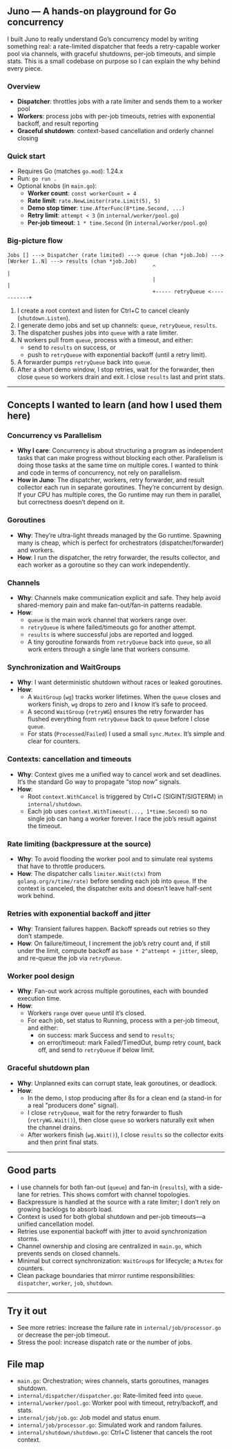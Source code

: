 ## Juno — A hands-on playground for Go concurrency

I built Juno to really understand Go’s concurrency model by writing something real: a rate-limited dispatcher that feeds a retry-capable worker pool via channels, with graceful shutdowns, per-job timeouts, and simple stats. This is a small codebase on purpose so I can explain the why behind every piece.

### Overview
- **Dispatcher**: throttles jobs with a rate limiter and sends them to a worker pool
- **Workers**: process jobs with per-job timeouts, retries with exponential backoff, and result reporting
- **Graceful shutdown**: context-based cancellation and orderly channel closing

### Quick start
- Requires Go (matches `go.mod`): 1.24.x
- Run: `go run .`
- Optional knobs (in `main.go`):
  - **Worker count**: `const workerCount = 4`
  - **Rate limit**: `rate.NewLimiter(rate.Limit(5), 5)`
  - **Demo stop timer**: `time.AfterFunc(8*time.Second, ...)`
  - **Retry limit**: `attempt < 3` (in `internal/worker/pool.go`)
  - **Per-job timeout**: `1 * time.Second` (in `internal/worker/pool.go`)

### Big-picture flow
```
Jobs [] ---> Dispatcher (rate limited) ---> queue (chan *job.Job) ---> [Worker 1..N] ---> results (chan *job.Job)
                                               ^                             |
                                               |                             |
                                               +----- retryQueue <-----------+
```
1) I create a root context and listen for Ctrl+C to cancel cleanly (`shutdown.Listen`).
2) I generate demo jobs and set up channels: `queue`, `retryQueue`, `results`.
3) The dispatcher pushes jobs into `queue` with a rate limiter.
4) N workers pull from `queue`, process with a timeout, and either:
   - send to `results` on success, or
   - push to `retryQueue` with exponential backoff (until a retry limit).
5) A forwarder pumps `retryQueue` back into `queue`.
6) After a short demo window, I stop retries, wait for the forwarder, then close `queue` so workers drain and exit. I close `results` last and print stats.

---

## Concepts I wanted to learn (and how I used them here)

### Concurrency vs Parallelism
- **Why I care**: Concurrency is about structuring a program as independent tasks that can make progress without blocking each other. Parallelism is doing those tasks at the same time on multiple cores. I wanted to think and code in terms of concurrency, not rely on parallelism.
- **How in Juno**: The dispatcher, workers, retry forwarder, and result collector each run in separate goroutines. They’re concurrent by design. If your CPU has multiple cores, the Go runtime may run them in parallel, but correctness doesn’t depend on it.

### Goroutines
- **Why**: They’re ultra-light threads managed by the Go runtime. Spawning many is cheap, which is perfect for orchestrators (dispatcher/forwarder) and workers.
- **How**: I run the dispatcher, the retry forwarder, the results collector, and each worker as a goroutine so they can work independently.

### Channels
- **Why**: Channels make communication explicit and safe. They help avoid shared-memory pain and make fan-out/fan-in patterns readable.
- **How**:
  - `queue` is the main work channel that workers range over.
  - `retryQueue` is where failed/timeouts go for another attempt.
  - `results` is where successful jobs are reported and logged.
  - A tiny goroutine forwards from `retryQueue` back into `queue`, so all work enters through a single lane that workers consume.

### Synchronization and WaitGroups
- **Why**: I want deterministic shutdown without races or leaked goroutines.
- **How**:
  - A `WaitGroup` (`wg`) tracks worker lifetimes. When the `queue` closes and workers finish, `wg` drops to zero and I know it’s safe to proceed.
  - A second `WaitGroup` (`retryWG`) ensures the retry forwarder has flushed everything from `retryQueue` back to `queue` before I close `queue`.
  - For stats (`Processed`/`Failed`) I used a small `sync.Mutex`. It’s simple and clear for counters.

### Contexts: cancellation and timeouts
- **Why**: Context gives me a unified way to cancel work and set deadlines. It’s the standard Go way to propagate “stop now” signals.
- **How**:
  - Root `context.WithCancel` is triggered by Ctrl+C (SIGINT/SIGTERM) in `internal/shutdown`.
  - Each job uses `context.WithTimeout(..., 1*time.Second)` so no single job can hang a worker forever. I race the job’s result against the timeout.

### Rate limiting (backpressure at the source)
- **Why**: To avoid flooding the worker pool and to simulate real systems that have to throttle producers.
- **How**: The dispatcher calls `limiter.Wait(ctx)` from `golang.org/x/time/rate)` before sending each job into `queue`. If the context is canceled, the dispatcher exits and doesn’t leave half-sent work behind.

### Retries with exponential backoff and jitter
- **Why**: Transient failures happen. Backoff spreads out retries so they don’t stampede.
- **How**: On failure/timeout, I increment the job’s retry count and, if still under the limit, compute backoff as `base * 2^attempt + jitter`, sleep, and re-queue the job via `retryQueue`.

### Worker pool design
- **Why**: Fan-out work across multiple goroutines, each with bounded execution time.
- **How**:
  - Workers `range` over `queue` until it’s closed.
  - For each job, set status to Running, process with a per-job timeout, and either:
    - on success: mark Success and send to `results`;
    - on error/timeout: mark Failed/TimedOut, bump retry count, back off, and send to `retryQueue` if below limit.

### Graceful shutdown plan
- **Why**: Unplanned exits can corrupt state, leak goroutines, or deadlock.
- **How**:
  - In the demo, I stop producing after 8s for a clean end (a stand-in for a real "producers done" signal).
  - I close `retryQueue`, wait for the retry forwarder to flush (`retryWG.Wait()`), then close `queue` so workers naturally exit when the channel drains.
  - After workers finish (`wg.Wait()`), I close `results` so the collector exits and then print final stats.

---

## Good parts
- I use channels for both fan-out (`queue`) and fan-in (`results`), with a side-lane for retries. This shows comfort with channel topologies.
- Backpressure is handled at the source with a rate limiter; I don’t rely on growing backlogs to absorb load.
- Context is used for both global shutdown and per-job timeouts—a unified cancellation model.
- Retries use exponential backoff with jitter to avoid synchronization storms.
- Channel ownership and closing are centralized in `main.go`, which prevents sends on closed channels.
- Minimal but correct synchronization: `WaitGroup`s for lifecycle; a `Mutex` for counters.
- Clean package boundaries that mirror runtime responsibilities: `dispatcher`, `worker`, `job`, `shutdown`.

---

## Try it out
- See more retries: increase the failure rate in `internal/job/processor.go` or decrease the per-job timeout.
- Stress the pool: increase dispatch rate or the number of jobs.

## File map
- `main.go`: Orchestration; wires channels, starts goroutines, manages shutdown.
- `internal/dispatcher/dispatcher.go`: Rate-limited feed into `queue`.
- `internal/worker/pool.go`: Worker pool with timeout, retry/backoff, and stats.
- `internal/job/job.go`: Job model and status enum.
- `internal/job/processor.go`: Simulated work and random failures.
- `internal/shutdown/shutdown.go`: Ctrl+C listener that cancels the root context.




